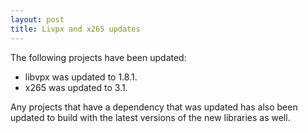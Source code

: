 ```yaml
---
layout: post
title: Livpx and x265 updates
---
```


The following projects have been updated:
* libvpx was updated to 1.8.1.
* x265 was updated to 3.1.

Any projects that have a dependency that was updated has also been updated to build with the latest versions of the new libraries as well.